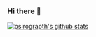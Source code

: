 ### Hi there 👋

[![psirograpth's github stats](https://github-readme-stats.vercel.app/api?username=psirograpth&show_icons=true&theme=dark)](https://github.com/anuraghazra/github-readme-stats)

<!--
**psirograpth/psirograpth** is a ✨ _special_ ✨ repository because its `README.md` (this file) appears on your GitHub profile.

Here are some ideas to get you started:

- 🔭 I’m currently working on ...
- 🌱 I’m currently learning ...
- 👯 I’m looking to collaborate on ...
- 🤔 I’m looking for help with ...
- 💬 Ask me about ...
- 📫 How to reach me: ...
- 😄 Pronouns: ...
- ⚡ Fun fact: ...
-->

